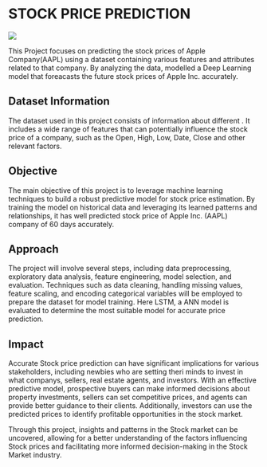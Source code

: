 # STOCK PRICE PREDICTION
![](https://4236008.fs1.hubspotusercontent-na1.net/hub/4236008/hubfs/Plancorp-market-prediction-is-harder-than-you-think.jpeg?width=858&name=Plancorp-market-prediction-is-harder-than-you-think.jpeg)

This Project focuses on predicting the stock prices of Apple Company(AAPL) using a dataset containing various features and attributes related to that company. By analyzing the data, modelled a Deep Learning model that foreacasts the future stock prices of Apple Inc. accurately.
## Dataset Information
The dataset used in this project consists of information about different . It includes a wide range of features that can potentially influence the stock price of a company, such as the Open, High, Low, Date, Close and other relevant factors.
## Objective
The main objective of this project is to leverage machine learning techniques to build a robust predictive model for stock price estimation. By training the model on historical data and leveraging its learned patterns and relationships, it has well predicted stock price of Apple Inc. (AAPL) company of 60 days accurately.
## Approach
The project will involve several steps, including data preprocessing, exploratory data analysis, feature engineering, model selection, and evaluation. Techniques such as data cleaning, handling missing values, feature scaling, and encoding categorical variables will be employed to prepare the dataset for model training. Here LSTM, a ANN model is  evaluated to determine the most suitable model for accurate price prediction.
## Impact
Accurate Stock price prediction can have significant implications for various stakeholders, including newbies who are setting theri minds to invest in what companys, sellers, real estate agents, and investors. With an effective predictive model, prospective buyers can make informed decisions about property investments, sellers can set competitive prices, and agents can provide better guidance to their clients. Additionally, investors can use the predicted prices to identify profitable opportunities in the stock market.

Through this project, insights and patterns in the Stock market can be uncovered, allowing for a better understanding of the factors influencing Stock prices and facilitating more informed decision-making in the Stock Market industry.
